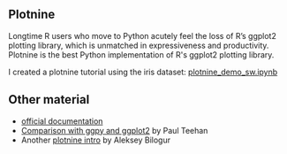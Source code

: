 ## Plotnine 

Longtime R users who move to Python acutely feel the loss of R’s ggplot2 plotting library, which is unmatched in expressiveness and productivity. Plotnine is the best Python implementation of R's ggplot2 plotting library.

I created a plotnine tutorial using the iris dataset: [plotnine_demo_sw.ipynb](https://github.com/swyder/plotnine_tutorial/blob/master/plotnine_demo_sw.ipynb)  
  
## Other material
- [official documentation](https://plotnine.readthedocs.io/en/stable/index.html)
- [Comparison with ggpy and ggplot2](http://pltn.ca/plotnine-superior-python-ggplot/) by Paul Teehan
- Another [plotnine intro](https://www.kaggle.com/residentmario/grammer-of-graphics-with-plotnine-optional) by Aleksey Bilogur
